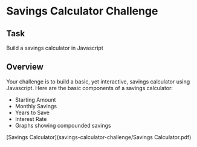 # Savings Calculator Challenge

## Task

Build a savings calculator in Javascript

## Overview

Your challenge is to build a basic, yet interactive, savings calculator using Javascript. Here are the basic components of a savings calculator:

* Starting Amount
* Monthly Savings
* Years to Save
* Interest Rate
* Graphs showing compounded savings

[Savings Calculator](savings-calculator-challenge/Savings Calculator.pdf)
